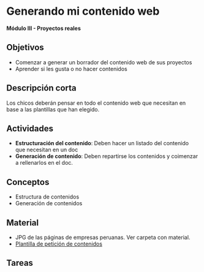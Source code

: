 # Generando mi contenido web

**Módulo III - Proyectos reales**

## Objetivos

* Comenzar a generar un borrador del contenido web de sus proyectos
* Aprender si les gusta o no hacer contenidos

## Descripción corta

Los chicos deberán pensar en todo el contenido web que necesitan en base a las plantillas que han elegido.

## Actividades

* **Estructuración del contenido**: Deben hacer un listado del contenido que necesitan en un doc
* **Generación de contenido**: Deben repartirse los contenidos y coimenzar a rellenarlos en el doc.

## Conceptos

* Estructura de contenidos
* Generación de contenidos

## Material

* JPG de las páginas de empresas peruanas. Ver carpeta con material.
* [Plantilla de petición de contenidos](https://drive.google.com/open?id=1Im6LM2kT6tXLq9BRXvadWwCQqOHhKbc6boPOD8i8KKE)

## Tareas
